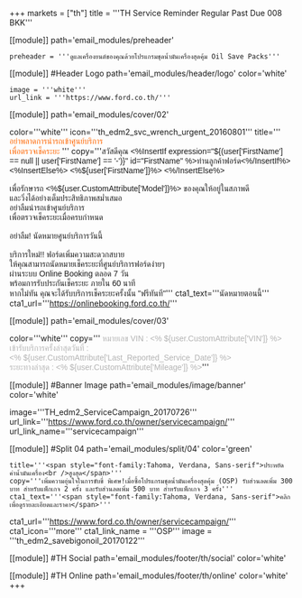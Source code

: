 +++
markets = ["th"]
title = '''TH Service Reminder Regular Past Due 008 BKK'''

[[module]]
path='email_modules/preheader'


	preheader = '''ดูแลเครื่องยนต์ของคุณด้วยโปรแกรมชุดน้ำมันเครื่องสุดคุ้ม Oil Save Packs'''

[[module]] #Header Logo
path='email_modules/header/logo'
color='white'

	image = '''white'''
	url_link = '''https://www.ford.co.th/'''

[[module]]
path='email_modules/cover/02'

color='''white'''
icon='''th_edm2_svc_wrench_urgent_20160801'''
title='''<span style="color:#ff6600;font-family:Tahoma, Verdana, Sans-serif">
							<span style="white-space:nowrap;">อย่าพลาดการนำ</span>รถ<span style="white-space:nowrap;">เข้าศูนย์บริการ</span><br />
								<span style="white-space:nowrap;">เพื่อตรวจเช็คระยะ</span>
						</span>'''
copy='''<span style="font-family:Tahoma, Verdana, Sans-serif">สวัสดีคุณ <%InsertIf expression="${(user['FirstName'] == null || user['FirstName'] == '-')}" id="FirstName" %>ท่านลูกค้าฟอร์ด<%/InsertIf%> <%InsertElse%> <%${user['FirstName']}%> <%/InsertElse%>
<br /><br />
<span style="white-space:nowrap;">เพื่อรักษารถ <%${user.CustomAttribute['Model']}%> </span> 
<span style="white-space:nowrap;">ของคุณให้อยู่ในสภาพดี</span><br />
		<span style="white-space:nowrap;">และวิ่งได้อย่าง</span>เต็ม<span style="white-space:nowrap;">ประสิทธิภาพสม่ำเสมอ</span><br />
		<span style="white-space:nowrap;">อย่าลืมนำรถเข้าศูนย์บริการ</span><br />
		<span style="white-space:nowrap;">เพื่อตรวจเช็คระยะเมื่อครบกำหนด</span>
<br /><br />
อย่าลืม! นัดหมายศูนย์บริการวันนี้
<br /><br />
<span style="white-space:nowrap;">บริการใหม่!!</span>
<span style="white-space:nowrap;">ฟอร์ดเพิ่มความสะดวกสบาย</span><br />
<span style="white-space:nowrap;">ให้คุณสามารถนัดหมายเช็คระยะ</span>ที่<span style="white-space:nowrap;">ศูนย์บริการฟอร์ดง่ายๆ</span><br />
<span style="white-space:nowrap;">ผ่านระบบ Online Booking</span> 
<span style="white-space:nowrap;">ตลอด 7 วัน</span><br>
<span style="white-space:nowrap;">พร้อมการรับประกันเช็คระยะ</span>
<span style="white-space:nowrap;">ภายใน 60	นาที</span><br />
<span style="white-space:nowrap;">หากไม่ทัน</span>
<span style="white-space:nowrap;">คุณจะได้รับบริการเช็คระยะครั้งนั้น</span> 
<span style="white-space:nowrap;">"ฟรีทันที"</span></span>'''
cta1_text='''<span style="font-family:Tahoma, Verdana, Sans-serif">นัดหมายตอนนี้</span>'''
cta1_url='''https://onlinebooking.ford.co.th/'''

[[module]]
path='email_modules/cover/03'

color='''white'''
copy='''<span style="font-family:Tahoma, Verdana, Sans-serif;color:#b3b3b3;">
<span style="white-space:nowrap;">หมายเลข VIN :</span> 
<span style="white-space:nowrap;"><% ${user.CustomAttribute['VIN']} %></span><br />
<span style="white-space:nowrap;">เข้ารับบริการครั้งล่าสุดวันที่ :</span> 
<span style="white-space:nowrap;"><% ${user.CustomAttribute['Last_Reported_Service_Date']} %></span><br />
<span style="white-space:nowrap;">ระยะทางล่าสุด :</span> 
<span style="white-space:nowrap;"><% ${user.CustomAttribute['Mileage']} %></span></span>'''

[[module]] #Banner Image
path='email_modules/image/banner'
color='white'

 image='''TH_edm2_ServiceCampaign_20170726'''
	url_link='''https://www.ford.co.th/owner/servicecampaign/'''
	url_link_name='''servicecampaign'''

[[module]] #Split 04
path='email_modules/split/04'
color='green'

	title='''<span style="font-family:Tahoma, Verdana, Sans-serif">ประหยัดค่าน้ำมันเครื่อง<br />สูงสุด</span>'''
	copy='''เพิ่มความอุ่นใจในการขับขี่ พิเศษ!เมื่อซื้อโปรแกรมชุดน้ำมันเครื่องสุดคุ้ม (OSP) รับส่วนลดเพิ่ม 300 บาท สำหรับแพ็กเกจ 2 ครั้ง และรับส่วนลดเพิ่ม 500 บาท สำหรับแพ็กเกจ 3 ครั้ง'''
	cta1_text='''<span style="font-family:Tahoma, Verdana, Sans-serif">คลิกเพื่อดูรายละเอียดและราคา</span>'''
cta1_url='''https://www.ford.co.th/owner/servicecampaign/'''
cta1_icon='''more'''
cta1_link_name = '''OSP'''
image = '''th_edm2_savebigonoil_20170122'''


[[module]] #TH Social
path='email_modules/footer/th/social'
color='white'

[[module]] #TH Online
path='email_modules/footer/th/online'
color='white'
+++